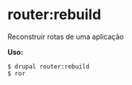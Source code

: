 # router:rebuild
Reconstruir rotas de uma aplicação

**Uso:**
```
$ drupal router:rebuild 
$ ror  
```
